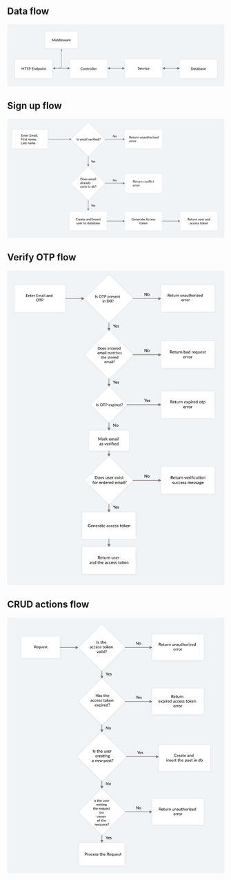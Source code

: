 ## Data flow

![](./diagrams/data-flow.png)

## Sign up flow

![](./diagrams/sign-up-flow.png)

## Verify OTP flow

![](./diagrams/verify-otp-flow.png)

## CRUD actions flow

![](./diagrams/crud-actions-flow.png)
